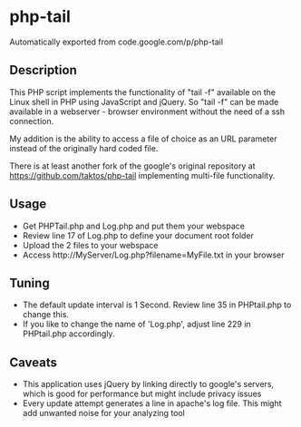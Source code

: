 # php-tail
Automatically exported from code.google.com/p/php-tail

## Description
This PHP script implements the functionality of "tail -f" available on the Linux shell in PHP using JavaScript and jQuery.
So "tail -f" can be made available in a webserver - browser environment without the need of a ssh connection.

My addition is the ability to access a file of choice as an URL parameter instead of the originally hard coded file.

There is at least another fork of the google's original repository at https://github.com/taktos/php-tail implementing multi-file functionality.

## Usage
* Get PHPTail.php and Log.php and put them your webspace
* Review line 17 of Log.php to define your document root folder
* Upload the 2 files to your webspace
* Access http://MyServer/Log.php?filename=MyFile.txt in your browser

## Tuning
* The default update interval is 1 Second. Review line 35 in PHPtail.php to change this.
* If you like to change the name of 'Log.php', adjust line 229 in PHPtail.php accordingly.

## Caveats
* This application uses jQuery by linking directly to google's servers, which is good for performance but might include privacy issues
* Every update attempt generates a line in apache's log file. This might add unwanted noise for your analyzing tool
